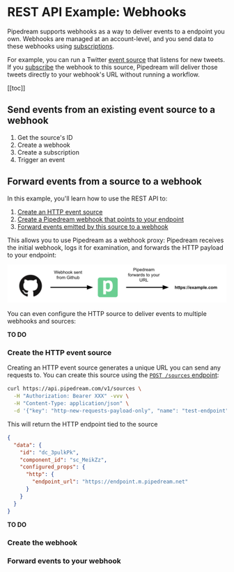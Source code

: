 # REST API Example: Webhooks

Pipedream supports webhooks as a way to deliver events to a endpoint you own. Webhooks are managed at an account-level, and you send data to these webhooks using [subscriptions](#subscriptions).

For example, you can run a Twitter [event source](/event-sources) that listens for new tweets. If you [subscribe](#subscriptions) the webhook to this source, Pipedream will deliver those tweets directly to your webhook's URL without running a workflow.

[[toc]]

## Send events from an existing event source to a webhook

1. Get the source's ID
2. Create a webhook
3. Create a subscription
4. Trigger an event

## Forward events from a source to a webhook

In this example, you'll learn how to use the REST API to:

1. [Create an HTTP event source](#create-the-http-event-source)
2. [Create a Pipedream webhook that points to your endpoint](#create-the-webhook)
3. [Forward events emitted by this source to a webhook](#forward-events-to-your-webhook)

This allows you to use Pipedream as a webhook proxy: Pipedream receives the initial webhook, logs it for examination, and forwards the HTTP payload to your endpoint:

<div>
<img alt="Webhook proxy" src="./images/webhook-proxy.png">
</div>

You can even configure the HTTP source to deliver events to multiple webhooks and sources:

**TO DO**

### Create the HTTP event source

Creating an HTTP event source generates a unique URL you can send any requests to. You can create this source using the [`POST /sources` endpoint](/api/rest/#create-a-source):

```bash
curl https://api.pipedream.com/v1/sources \
  -H "Authorization: Bearer XXX" -vvv \
  -H "Content-Type: application/json" \
  -d '{"key": "http-new-requests-payload-only", "name": "test-endpoint" }'
```

This will return the HTTP endpoint tied to the source

```json
{
  "data": {
    "id": "dc_3pulkPk",
    "component_id": "sc_MeikZz",
    "configured_props": {
      "http": {
        "endpoint_url": "https://endpoint.m.pipedream.net"
      }
    }
  }
}
```

**TO DO**

### Create the webhook

### Forward events to your webhook

<Footer />
